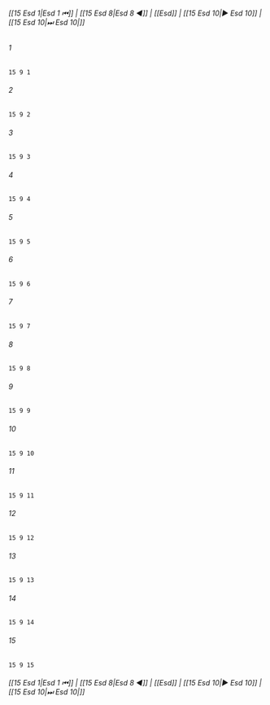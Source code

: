 
###### [[15 Esd 1|Esd 1 ⏮]] | [[15 Esd 8|Esd 8 ◀]] | [[Esd]] | [[15 Esd 10|▶ Esd 10]] | [[15 Esd 10|⏭ Esd 10|]]

###### 1
``` verse
15 9 1 
```
###### 2
``` verse
15 9 2 
```
###### 3
``` verse
15 9 3 
```
###### 4
``` verse
15 9 4 
```
###### 5
``` verse
15 9 5 
```
###### 6
``` verse
15 9 6 
```
###### 7
``` verse
15 9 7 
```
###### 8
``` verse
15 9 8 
```
###### 9
``` verse
15 9 9 
```
###### 10
``` verse
15 9 10 
```
###### 11
``` verse
15 9 11 
```
###### 12
``` verse
15 9 12 
```
###### 13
``` verse
15 9 13 
```
###### 14
``` verse
15 9 14 
```
###### 15
``` verse
15 9 15 
```

###### [[15 Esd 1|Esd 1 ⏮]] | [[15 Esd 8|Esd 8 ◀]] | [[Esd]] | [[15 Esd 10|▶ Esd 10]] | [[15 Esd 10|⏭ Esd 10|]]

